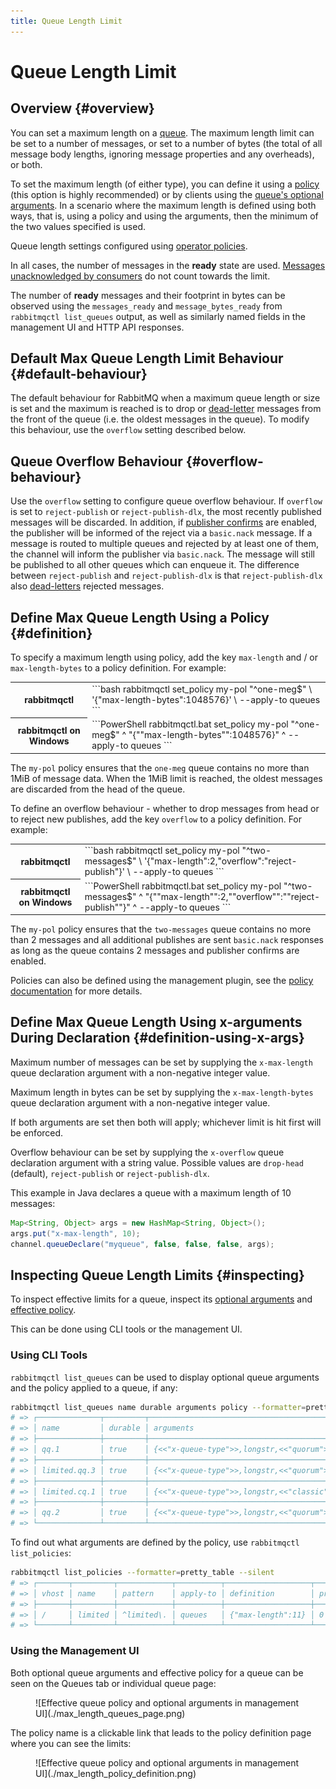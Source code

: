 ```yaml
---
title: Queue Length Limit
---
```

<!--
Copyright (c) 2005-2025 Broadcom. All Rights Reserved. The term "Broadcom" refers to Broadcom Inc. and/or its subsidiaries.

All rights reserved. This program and the accompanying materials
are made available under the terms of the under the Apache License,
Version 2.0 (the "License”); you may not use this file except in compliance
with the License. You may obtain a copy of the License at

https://www.apache.org/licenses/LICENSE-2.0

Unless required by applicable law or agreed to in writing, software
distributed under the License is distributed on an "AS IS" BASIS,
WITHOUT WARRANTIES OR CONDITIONS OF ANY KIND, either express or implied.
See the License for the specific language governing permissions and
limitations under the License.
-->

# Queue Length Limit

## Overview {#overview}

You can set a maximum length on a [queue](./queues). The maximum length limit can be set to a number of
messages, or set to a number of bytes (the total of all message body lengths, ignoring message properties and any overheads), or both.

To set the maximum length (of either type), you can
define it using a [policy](./parameters#policies) (this option is highly recommended)
or by clients using the [queue's optional arguments](./queues#optional-arguments).
In a scenario where the maximum length is defined using both ways, that is, using a policy and using the arguments, then the minimum of the two values specified is used.

Queue length settings configured using [operator policies](./parameters#operator-policies).

In all cases, the number of messages in the **ready** state are used. [Messages unacknowledged by consumers](./confirms)
do not count towards the limit.

The number of **ready** messages and their footprint in bytes can be observed
using the `messages_ready` and `message_bytes_ready` from
`rabbitmqctl list_queues` output, as well as similarly named fields in the management UI and HTTP API responses.


## Default Max Queue Length Limit Behaviour {#default-behaviour}

The default behaviour for RabbitMQ when a maximum queue length or
size is set and the maximum is reached is to drop or
[dead-letter](./dlx) messages from the front
of the queue (i.e. the oldest messages in the queue). To modify
this behaviour, use the `overflow` setting described below.


## Queue Overflow Behaviour {#overflow-behaviour}

Use the `overflow` setting to configure queue overflow
behaviour. If `overflow` is set to `reject-publish` or `reject-publish-dlx`,
the most recently published messages will be discarded. In addition, if
[publisher confirms](./confirms#publisher-confirms)
are enabled, the publisher will be informed of the reject via a
`basic.nack` message. If a message is routed to multiple
queues and rejected by at least one of them, the channel will inform
the publisher via `basic.nack`. The message will still be
published to all other queues which can enqueue it.
The difference between `reject-publish` and `reject-publish-dlx` is that
`reject-publish-dlx` also [dead-letters](./dlx) rejected messages.


## Define Max Queue Length Using a Policy {#definition}

To specify a maximum length using policy, add the key
`max-length` and / or `max-length-bytes`
to a policy definition. For example:

<table>
  <tr>
    <th>rabbitmqctl</th>
    <td>
```bash
rabbitmqctl set_policy my-pol "^one-meg$" \
  '{"max-length-bytes":1048576}' \
  --apply-to queues
```
    </td>
  </tr>
  <tr>
    <th>rabbitmqctl on Windows</th>
    <td>
```PowerShell
rabbitmqctl.bat set_policy my-pol "^one-meg$" ^
  "{""max-length-bytes"":1048576}" ^
  --apply-to queues
```
    </td>
  </tr>
</table>

The `my-pol` policy ensures that the `one-meg`
queue contains no more than 1MiB of message data. When the 1MiB limit
is reached, the oldest messages are discarded from the head of the
queue.

To define an overflow behaviour - whether to drop messages from head
or to reject new publishes, add the key `overflow` to a
policy definition. For example:

<table>
  <tr>
    <th>rabbitmqctl</th>
    <td>
```bash
rabbitmqctl set_policy my-pol "^two-messages$" \
  '{"max-length":2,"overflow":"reject-publish"}' \
  --apply-to queues
```
    </td>
  </tr>
  <tr>
    <th>rabbitmqctl on Windows</th>
    <td>
```PowerShell
rabbitmqctl.bat set_policy my-pol "^two-messages$" ^
  "{""max-length"":2,""overflow"":""reject-publish""}" ^
  --apply-to queues
```
    </td>
  </tr>
</table>

The `my-pol` policy ensures that the `two-messages`
queue contains no more than 2 messages and all additional publishes
are sent `basic.nack` responses as long as the queue
contains 2 messages and publisher confirms are enabled.

Policies can also be defined using the management plugin, see
the [policy documentation](./parameters#policies) for more details.


## Define Max Queue Length Using x-arguments During Declaration {#definition-using-x-args}

Maximum number of messages can be set by supplying the
`x-max-length` queue declaration argument with a
non-negative integer value.

Maximum length in bytes can be set by supplying the
`x-max-length-bytes` queue declaration argument with a
non-negative integer value.

If both arguments are set then both will apply; whichever limit
is hit first will be enforced.

Overflow behaviour can be set by supplying the
`x-overflow` queue declaration argument with a
string value. Possible values are `drop-head` (default),
`reject-publish` or `reject-publish-dlx`.

This example in Java declares a queue with a maximum length
of 10 messages:

```java
Map<String, Object> args = new HashMap<String, Object>();
args.put("x-max-length", 10);
channel.queueDeclare("myqueue", false, false, false, args);
```


## Inspecting Queue Length Limits {#inspecting}

To inspect effective limits for a queue, inspect its [optional arguments](./queues#optional-arguments) and
[effective policy](./parameters#policies).

This can be done using CLI tools or the management UI.

### Using CLI Tools

`rabbitmqctl list_queues` can be used to display optional queue arguments and the policy applied to a queue, if any:

```bash
rabbitmqctl list_queues name durable arguments policy --formatter=pretty_table --silent
# => ┌──────────────┬─────────┬──────────────────────────────────────────────────────────────────────┬─────────┐
# => │ name         │ durable │ arguments                                                            │ policy  │
# => ├──────────────┼─────────┼──────────────────────────────────────────────────────────────────────┼─────────┤
# => │ qq.1         │ true    │ {<<"x-queue-type">>,longstr,<<"quorum">>}{<<"x-max-length">>,long,7} │         │
# => ├──────────────┼─────────┼──────────────────────────────────────────────────────────────────────┼─────────┤
# => │ limited.qq.3 │ true    │ {<<"x-queue-type">>,longstr,<<"quorum">>}                            │ limited │
# => ├──────────────┼─────────┼──────────────────────────────────────────────────────────────────────┼─────────┤
# => │ limited.cq.1 │ true    │ {<<"x-queue-type">>,longstr,<<"classic">>}                           │ limited │
# => ├──────────────┼─────────┼──────────────────────────────────────────────────────────────────────┼─────────┤
# => │ qq.2         │ true    │ {<<"x-queue-type">>,longstr,<<"quorum">>}                            │         │
# => └──────────────┴─────────┴──────────────────────────────────────────────────────────────────────┴─────────┘
```

To find out what arguments are defined by the policy, use `rabbitmqctl list_policies`:

```bash
rabbitmqctl list_policies --formatter=pretty_table --silent
# => ┌───────┬─────────┬────────────┬──────────┬───────────────────┬──────────┐
# => │ vhost │ name    │ pattern    │ apply-to │ definition        │ priority │
# => ├───────┼─────────┼────────────┼──────────┼───────────────────┼──────────┤
# => │ /     │ limited │ ^limited\. │ queues   │ {"max-length":11} │ 0        │
# => └───────┴─────────┴────────────┴──────────┴───────────────────┴──────────┘
```

### Using the Management UI

Both optional queue arguments and effective policy for a queue can be seen on the Queues tab or individual queue page:

<figure>
![Effective queue policy and optional arguments in management UI](./max_length_queues_page.png)
</figure>

The policy name is a clickable link that leads to the policy definition page where you
can see the limits:

<figure>
![Effective queue policy and optional arguments in management UI](./max_length_policy_definition.png)
</figure>
